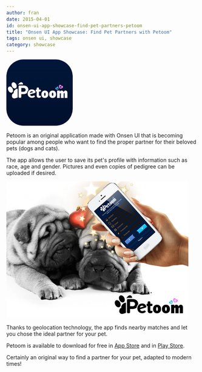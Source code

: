 ```yaml
---
author: fran
date: 2015-04-01
id: onsen-ui-app-showcase-find-pet-partners-petoom
title: "Onsen UI App Showcase: Find Pet Partners with Petoom"
tags: onsen ui, showcase
category: showcase
---
```


<img src="/blog/content/images/2015/Apr/petoom_logo.jpeg" style="border-radius: 45px;" />

Petoom is an original application made with Onsen UI that is becoming popular among people who want to find the proper partner for their beloved pets (dogs and cats).

The app allows the user to save its pet's profile with information such as race, age and gender. Pictures and even copies of pedigree can be uploaded if desired.

<!-- more -->

![Pets](/blog/content/images/2015/Apr/petoom_dogs.jpeg)

Thanks to geolocation technology, the app finds nearby matches and let you chose the ideal partner for your pet.

Petoom is available to download for free in [App Store](https://itunes.apple.com/us/app/petoom/id897840751) and in [Play Store](https://play.google.com/store/apps/details?id=es.ceroideas.petlovers).

Certainly an original way to find a partner for your pet, adapted to modern times!
